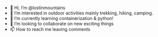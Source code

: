 - 👋 Hi, I’m @lostinmountains
- 👀 I’m interested in outdoor activities mainly trekking, hiking, camping.
- 🌱 I’m currently learning containerization & python!
- 💞️ I’m looking to collaborate on new exciting things
- 📫 How to reach me leaving comments

<!---
lostinmountains/lostinmountains is a ✨ special ✨ repository because its `README.md` (this file) appears on your GitHub profile.
You can click the Preview link to take a look at your changes.
--->
